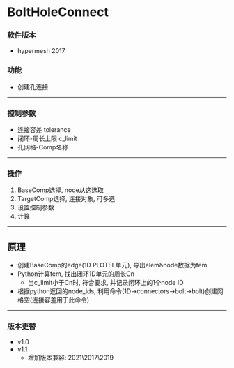 # BoltHoleConnect

### 软件版本
+ hypermesh 2017

### 功能
+ 创建孔连接

-----------------
### 控制参数
+ 连接容差 tolerance
+ 闭环-周长上限 c_limit
+ 孔网格-Comp名称

-----------------
### 操作
1. BaseComp选择, node从这选取
2. TargetComp选择, 连接对象, 可多选
3. 设置控制参数
4. 计算

-----------------
## 原理
+ 创建BaseComp的edge(1D PLOTEL单元), 导出elem&node数据为fem
+ Python计算fem, 找出闭环1D单元的周长Cn
	+ 当c_limit小于Cn时, 符合要求, 并记录闭环上的1个node ID
+ 根据python返回的node_ids, 利用命令(1D→connectors→bolt→bolt)创建网格空(连接容差用于此命令)

-----------------
### 版本更替
+ v1.0 
+ v1.1
	+ 增加版本兼容: 2021\2017\2019
